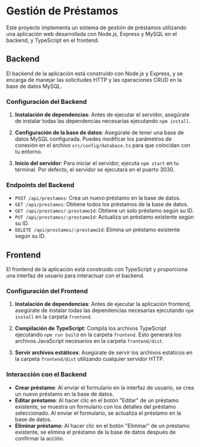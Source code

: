 # Gestión de Préstamos

Este proyecto implementa un sistema de gestión de préstamos utilizando una aplicación web desarrollada con Node.js, Express y MySQL en el backend, y TypeScript en el frontend.

## Backend

El backend de la aplicación está construido con Node.js y Express, y se encarga de manejar las solicitudes HTTP y las operaciones CRUD en la base de datos MySQL.

### Configuración del Backend

1. **Instalación de dependencias**: Antes de ejecutar el servidor, asegúrate de instalar todas las dependencias necesarias ejecutando `npm install`.

2. **Configuración de la base de datos**: Asegúrate de tener una base de datos MySQL configurada. Puedes modificar los parámetros de conexión en el archivo `src/config/database.ts` para que coincidan con tu entorno.

3. **Inicio del servidor**: Para iniciar el servidor, ejecuta `npm start` en tu terminal. Por defecto, el servidor se ejecutará en el puerto 3030.

### Endpoints del Backend

- `POST /api/prestamos`: Crea un nuevo préstamo en la base de datos.
- `GET /api/prestamos`: Obtiene todos los préstamos de la base de datos.
- `GET /api/prestamos/:prestamoId`: Obtiene un solo préstamo según su ID.
- `PUT /api/prestamos/:prestamoId`: Actualiza un préstamo existente según su ID.
- `DELETE /api/prestamos/:prestamoId`: Elimina un préstamo existente según su ID.

## Frontend

El frontend de la aplicación está construido con TypeScript y proporciona una interfaz de usuario para interactuar con el backend.

### Configuración del Frontend

1. **Instalación de dependencias**: Antes de ejecutar la aplicación frontend, asegúrate de instalar todas las dependencias necesarias ejecutando `npm install` en la carpeta `frontend`.

2. **Compilación de TypeScript**: Compila los archivos TypeScript ejecutando `npm run build` en la carpeta `frontend`. Esto generará los archivos JavaScript necesarios en la carpeta `frontend/dist`.

3. **Servir archivos estáticos**: Asegúrate de servir los archivos estáticos en la carpeta `frontend/dist` utilizando cualquier servidor HTTP.

### Interacción con el Backend

- **Crear préstamo**: Al enviar el formulario en la interfaz de usuario, se crea un nuevo préstamo en la base de datos.
- **Editar préstamo**: Al hacer clic en el botón "Editar" de un préstamo existente, se muestra un formulario con los detalles del préstamo seleccionado. Al enviar el formulario, se actualiza el préstamo en la base de datos.
- **Eliminar préstamo**: Al hacer clic en el botón "Eliminar" de un préstamo existente, se elimina el préstamo de la base de datos después de confirmar la acción.
